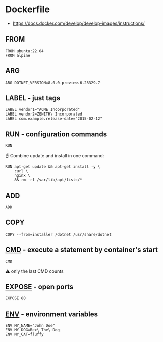 # Dockerfile

* https://docs.docker.com/develop/develop-images/instructions/

## FROM
    FROM ubuntu:22.04
    FROM alpine

## ARG
    ARG DOTNET_VERSION=8.0.0-preview.6.23329.7

## LABEL - just tags
    LABEL vendor1="ACME Incorporated"
    LABEL vendor2=ZENITH\ Incorporated
    LABEL com.example.release-date="2015-02-12"

## RUN - configuration commands
    RUN

☝️ Combine update and install in one command:

    RUN apt-get update && apt-get install -y \
        curl \
        nginx \
        && rm -rf /var/lib/apt/lists/*

## ADD
    ADD

## COPY
    COPY --from=installer /dotnet /usr/share/dotnet


## [CMD](https://docs.docker.com/reference/dockerfile/#cmd) - execute a statement by container's start
    CMD
⚠️ only the last CMD counts

## [EXPOSE](https://docs.docker.com/reference/dockerfile/#expose) - open ports
    EXPOSE 80

## [ENV](https://docs.docker.com/reference/dockerfile/#env) - environment variables 
    ENV MY_NAME="John Doe"
    ENV MY_DOG=Rex\ The\ Dog
    ENV MY_CAT=fluffy
